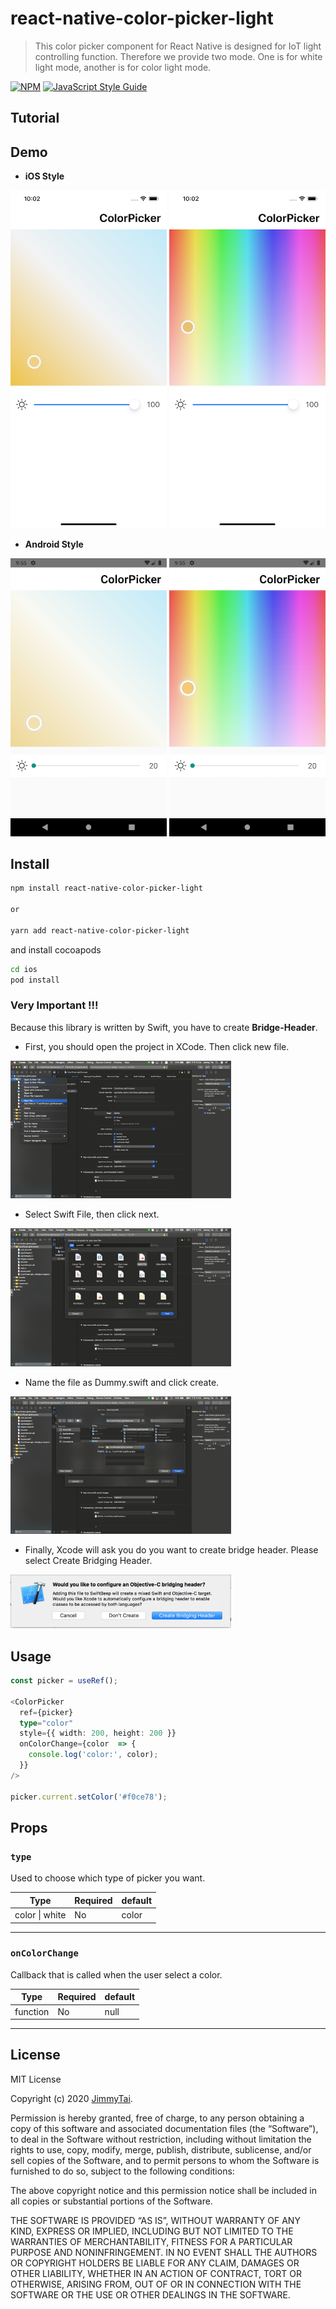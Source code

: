 # react-native-color-picker-light

> This color picker component for React Native is designed for IoT light controlling function. Therefore we provide two mode. One is for white light mode, another is for color light mode. 

[![NPM](https://img.shields.io/npm/v/react-native-color-picker-light.svg)](https://www.npmjs.com/package/react-native-color-picker-light) [![JavaScript Style Guide](https://img.shields.io/badge/code_style-standard-brightgreen.svg)](https://standardjs.com)

## Tutorial

## Demo


- **iOS Style**

<img src="https://github.com/JimmyTai/react-native-color-picker-light/blob/master/images/ios-white.png?raw=true" alt="drawing" width="250"/> <img src="https://github.com/JimmyTai/react-native-color-picker-light/blob/master/images/ios-color.png?raw=true" alt="drawing" width="250"/>

- **Android Style**

<img src="https://github.com/JimmyTai/react-native-color-picker-light/blob/master/images/android-white.png?raw=true" alt="drawing" width="250"/> <img src="https://github.com/JimmyTai/react-native-color-picker-light/blob/master/images/android-color.png?raw=true" alt="drawing" width="250"/>

## Install

```bash
npm install react-native-color-picker-light

or

yarn add react-native-color-picker-light
```
and install cocoapods
```bash
cd ios
pod install
```
### Very Important !!!

Because this library is written by Swift, you have to create **Bridge-Header**.

- First, you should open the project in XCode. Then click new file.

<img src="https://github.com/JimmyTai/react-native-color-picker-light/blob/master/images/xcode_setup_01.png?raw=true" alt="drawing" width="70%"/>


- Select Swift File, then click next.

<img src="https://github.com/JimmyTai/react-native-color-picker-light/blob/master/images/xcode_setup_02.png?raw=true" alt="drawing" width="70%"/>

- Name the file as Dummy.swift and click create.

<img src="https://github.com/JimmyTai/react-native-color-picker-light/blob/master/images/xcode_setup_03.png?raw=true" alt="drawing" width="70%"/>

- Finally, Xcode will ask you do you want to create bridge header. Please select Create Bridging Header.

<img src="https://github.com/JimmyTai/react-native-color-picker-light/blob/master/images/xcode_setup_04.png?raw=true" alt="drawing" width="70%"/>

## Usage
```ts
const picker = useRef();

<ColorPicker
  ref={picker}
  type="color"
  style={{ width: 200, height: 200 }}
  onColorChange={color  => {
	console.log('color:', color);
  }}
/>

picker.current.setColor('#f0ce78');

```

## Props

### `type`

Used to choose which type of picker you want.

| Type       | Required | default |
| ---------- | -------- | ------- |
| color \| white | No   | color   |

---
### `onColorChange`

Callback that is called when the user select a color.

| Type       | Required | default |
| ---------- | -------- | ------- |
| function   | No       | null    |

---

## License

MIT License

Copyright (c) 2020  [JimmyTai](https://github.com/JimmyTai).

Permission is hereby granted, free of charge, to any person
obtaining a copy of this software and associated documentation
files (the “Software”), to deal in the Software without
restriction, including without limitation the rights to use,
copy, modify, merge, publish, distribute, sublicense, and/or sell
copies of the Software, and to permit persons to whom the
Software is furnished to do so, subject to the following
conditions:

The above copyright notice and this permission notice shall be
included in all copies or substantial portions of the Software.

THE SOFTWARE IS PROVIDED “AS IS”, WITHOUT WARRANTY OF ANY KIND,
EXPRESS OR IMPLIED, INCLUDING BUT NOT LIMITED TO THE WARRANTIES
OF MERCHANTABILITY, FITNESS FOR A PARTICULAR PURPOSE AND
NONINFRINGEMENT. IN NO EVENT SHALL THE AUTHORS OR COPYRIGHT
HOLDERS BE LIABLE FOR ANY CLAIM, DAMAGES OR OTHER LIABILITY,
WHETHER IN AN ACTION OF CONTRACT, TORT OR OTHERWISE, ARISING
FROM, OUT OF OR IN CONNECTION WITH THE SOFTWARE OR THE USE OR
OTHER DEALINGS IN THE SOFTWARE.

